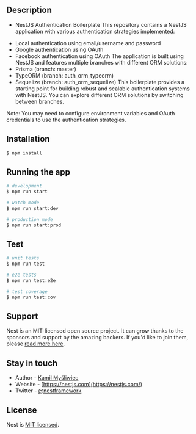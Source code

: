 ## Description
* NestJS Authentication Boilerplate
This repository contains a NestJS application with various authentication strategies implemented:
- Local authentication using email/username and password
- Google authentication using OAuth
- Facebook authentication using OAuth
The application is built using NestJS and features multiple branches with different ORM solutions:
- Prisma (branch: master)
- TypeORM (branch: auth_orm_typeorm)
- Sequelize (branch: auth_orm_sequelize)
This boilerplate provides a starting point for building robust and scalable authentication systems with NestJS. You can explore different ORM solutions by switching between branches.

Note: You may need to configure environment variables and OAuth credentials to use the authentication strategies.

## Installation

```bash
$ npm install
```

## Running the app

```bash
# development
$ npm run start

# watch mode
$ npm run start:dev

# production mode
$ npm run start:prod
```

## Test

```bash
# unit tests
$ npm run test

# e2e tests
$ npm run test:e2e

# test coverage
$ npm run test:cov
```

## Support

Nest is an MIT-licensed open source project. It can grow thanks to the sponsors and support by the amazing backers. If you'd like to join them, please [read more here](https://docs.nestjs.com/support).

## Stay in touch

- Author - [Kamil Myśliwiec](https://kamilmysliwiec.com)
- Website - [https://nestjs.com](https://nestjs.com/)
- Twitter - [@nestframework](https://twitter.com/nestframework)

## License

Nest is [MIT licensed](LICENSE).
